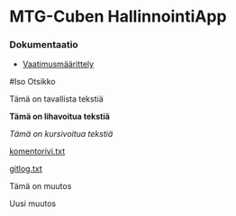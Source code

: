 # MTG-Cuben HallinnointiApp

### Dokumentaatio

 - [Vaatimusmäärittely](https://github.com/EeroAnt/ot-harjoitusty-/blob/main/MTG-Cube-App/dokumentaatio/vaatimusmaarittely.md)


















#Iso Otsikko

Tämä on tavallista tekstiä

__Tämä on lihavoitua tekstiä__

_Tämä on kursivoitua tekstiä_

[komentorivi.txt](https://github.com/EeroAnt/ot-harjoitusty-/blob/main/laskarit/viikko1/komentorivi.txt)

[gitlog.txt](https://github.com/EeroAnt/ot-harjoitusty-/blob/main/laskarit/viikko1/gitlog.txt)

Tämä on muutos

Uusi muutos
